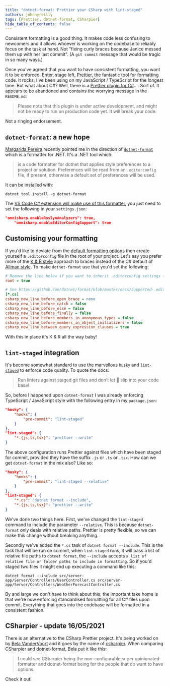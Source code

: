```yaml
---
title: "dotnet-format: Prettier your CSharp with lint-staged"
authors: johnnyreilly
tags: [Prettier, dotnet-format, CSharpier]
hide_table_of_contents: false
---
```

Consistent formatting is a good thing. It makes code less confusing to newcomers and it allows whoever is working on the codebase to reliably focus on the task at hand. Not "fixing curly braces because Janice messed them up with her last commit". (A `git commit` message that would be tragic in so many ways.)

Once you've agreed that you want to have consistent formatting, you want it to be enforced. Enter, stage left, [Prettier](https://prettier.io/), the fantastic tool for formatting code. It rocks; I've been using on my JavaScript / TypeScript for the longest time. But what about C#? Well, there is a [Prettier plugin for C#](https://github.com/warrenseine/prettier-plugin-csharp).... Sort of. It appears to be abandoned and contains the worrying message in the `README.md`:

> Please note that this plugin is under active development, and might not be ready to run on production code yet. It will break your code.

Not a ringing endorsement.

## `dotnet-format`: a new hope

[Margarida Pereira](https://twitter.com/margaridagp) recently pointed me in the direction of [`dotnet-format`](https://github.com/dotnet/format) which is a formatter for .NET. It's a .NET tool which:

> is a code formatter for dotnet that applies style preferences to a project or solution. Preferences will be read from an `.editorconfig` file, if present, otherwise a default set of preferences will be used.

It can be installed with:

```shell
dotnet tool install -g dotnet-format
```

The [VS Code C# extension will make use of this formatter](https://github.com/dotnet/format/issues/648#issuecomment-614905524), you just need to set the following in your `settings.json`:

```json
"omnisharp.enableRoslynAnalyzers": true,
    "omnisharp.enableEditorConfigSupport": true
```

## Customising your formatting

If you'd like to deviate from the [default formatting options](https://docs.microsoft.com/en-us/dotnet/fundamentals/code-analysis/code-style-rule-options) then create yourself a `.editorconfig` file in the root of your project. Let's say you prefer more of the [K & R style](https://en.wikipedia.org/wiki/Indentation_style#K&R_style) approach to braces instead of the C# default of [Allman style](https://en.wikipedia.org/wiki/Indentation_style#Allman_style). To make `dotnet-format` use that you'd set the following:

```ini
# Remove the line below if you want to inherit .editorconfig settings from higher directories
root = true

# See https://github.com/dotnet/format/blob/master/docs/Supported-.editorconfig-options.md for reference
[*.cs]
csharp_new_line_before_open_brace = none
csharp_new_line_before_catch = false
csharp_new_line_before_else = false
csharp_new_line_before_finally = false
csharp_new_line_before_members_in_anonymous_types = false
csharp_new_line_before_members_in_object_initializers = false
csharp_new_line_between_query_expression_clauses = true
```

With this in place it's K & R all the way baby!

## `lint-staged` integration

It's become somewhat standard to use the marvellous [`husky`](https://github.com/typicode/husky) and [`lint-staged`](https://github.com/okonet/lint-staged) to enforce code quality. To quote the docs:

> Run linters against staged git files and don't let 💩 slip into your code base!

So, before I happened upon `dotnet-format` I was already enforcing TypeScript / JavaScript style with the following entry in my `package.json`:

```json
"husky": {
    "hooks": {
        "pre-commit": "lint-staged"
    }
},
"lint-staged": {
    "*.{js,ts,tsx}": "prettier --write"
}
```

The above configuration runs Prettier against files which have been staged for commit, provided they have the suffix `.js` or `.ts` or `.tsx`. How can we get `dotnet-format` in the mix also? Like so:

```json
"husky": {
    "hooks": {
        "pre-commit": "lint-staged --relative"
    }
},
"lint-staged": {
    "*.cs": "dotnet format --include",
    "*.{js,ts,tsx}": "prettier --write"
}
```

We've done two things here. First, we've changed the `lint-staged` command to include the parameter `--relative`. This is because `dotnet-format` only deals with relative paths. Prettier is pretty flexible, so we can make this change without breaking anything.

Secondly we've added the `*.cs` task of `dotnet format --include`. This is the task that will be run on commit, when `lint-staged` runs, it will pass a list of relative file paths to `dotnet format`, the `--include` accepts `a list of relative file or folder paths to include in formatting`. So if you'd staged two files it might end up executing a command like this:

`dotnet format --include src/server-app/Server/Controllers/UserController.cs src/server-app/Server/Controllers/WeatherForecastController.cs`

By and large we don't have to think about this; the important take home is that we're now enforcing standardised formatting for all C# files upon commit. Everything that goes into the codebase will be formatted in a consistent fashion.

## CSharpier - update 16/05/2021

There is an alternative to the CSharp Prettier project. It's being worked on by 
[Bela VanderVoort](https://github.com/belav) and it goes by the name of [csharpier](https://github.com/belav/csharpier). When comparing CSharpier and dotnet-format, Bela put it like this:

> I could see CSharpier being the non-configurable super opinionated formatter and dotnet-format being for the people that do want to have options.

Check it out!